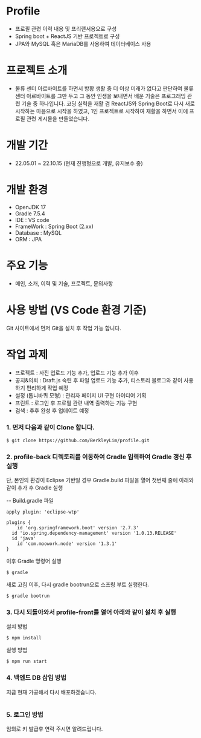 # Profile
- 프로필 관련 이력 내용 및 프리랜서용으로 구성
- Spring boot + ReactJS 기반 프로젝트로 구성
- JPA와 MySQL 혹은 MariaDB를 사용하여 데이터베이스 사용

# 프로젝트 소개
- 물류 센터 아르바이트를 하면서 방황 생활 중 더 이상 미래가 없다고 판단하여 물류센터 아르바이트를 그만 두고 그 동안 인생을 보내면서 배운 기술은 프로그래밍 관련 기술 중 하나입니다. 코딩 실력을 재활 겸 ReactJS와 Spring Boot로 다시 새로 시작하는 마음으로 시작을 하였고, 1인 프로젝트로 시작하여 재활을 하면서 이에 프로필 관련 게시물을 만들었습니다. 

# 개발 기간
- 22.05.01 ~ 22.10.15 (현재 진행형으로 개발, 유지보수 중)

# 개발 환경
- OpenJDK 17
- Gradle 7.5.4
- IDE : VS code
- FrameWork : Spring Boot (2.xx)
- Database : MySQL
- ORM : JPA

# 주요 기능
- 메인, 소개, 이력 및 기술, 프로젝트, 문의사항

# 사용 방법 (VS Code 환경 기준)
Git 사이트에서 먼저 Git을 설치 후 작업 가능 합니다.

# 작업 과제
- 프로젝트 : 사진 업로드 기능 추가, 업로드 기능 추가 이후 
- 공지&의뢰 : Draft.js 숙련 후 파일 업로드 기능 추가, 티스토리 블로그와 같이 사용하기 편리하게 작업 예정
- 설정 (톱니바퀴 모형) : 관리자 페이지 UI 구현 아이디어 기획
- 프린트 : 로그인 후 프로필 관련 내역 출력하는 기능 구현
- 검색 : 추후 완성 후 업데이트 예정

### 1. 먼저 다음과 같이 Clone 합니다.
```
$ git clone https://github.com/BerkleyLim/profile.git
```
### 2. profile-back 디렉토리를 이동하여 Gradle 입력하여 Gradle 갱신 후 실행
단, 본인의 환경이 Eclipse 기반일 경우 Gradle.build 파일을 열어 첫번째 줄에 아래와 같이 추가 후 Gradle 실행


-- Build.gradle 파일
```
apply plugin: 'eclipse-wtp'

plugins {
	id 'org.springframework.boot' version '2.7.3'
  id 'io.spring.dependency-management' version '1.0.13.RELEASE'
  id 'java'
	id 'com.moowork.node' version '1.3.1'
}
```

이후 Gradle 명령어 실행
```
$ gradle
```

새로 고침 이후, 다시 gradle bootrun으로 스프링 부트 실행한다.
```
$ gradle bootrun
```

### 3. 다시 되돌아와서 profile-front를 열어 아래와 같이 설치 후 실행

설치 방법
```
$ npm install
```

실행 방법
```
$ npm run start
```

### 4. 백엔드 DB 삽입 방법
지금 현재 가공해서 다시 배포하겠습니다.
```
```

### 5. 로그인 방법
임의로 키 발급후 연락 주시면 알려드립니다.